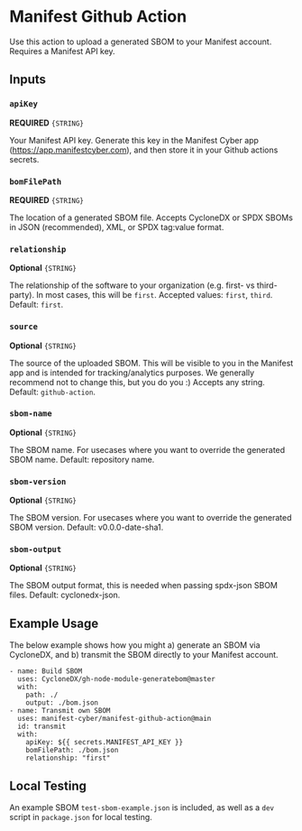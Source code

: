 # Manifest Github Action
Use this action to upload a generated SBOM to your Manifest account. Requires a Manifest API key.

## Inputs

### `apiKey`
**REQUIRED**
`{STRING}`

Your Manifest API key. Generate this key in the Manifest Cyber app (https://app.manifestcyber.com), and then store it in your Github actions secrets.

### `bomFilePath`
**REQUIRED**
`{STRING}`

The location of a generated SBOM file. Accepts CycloneDX or SPDX SBOMs in JSON (recommended), XML, or SPDX tag:value format.

### `relationship`
**Optional**
`{STRING}`

The relationship of the software to your organization (e.g. first- vs third-party). In most cases, this will be `first`.
Accepted values: `first`, `third`. Default: `first`.

### `source`
**Optional**
`{STRING}`

The source of the uploaded SBOM. This will be visible to you in the Manifest app and is intended for tracking/analytics purposes. We generally recommend not to change this, but you do you :)
Accepts any string. Default: `github-action`.

### `sbom-name`
**Optional**
`{STRING}`

The SBOM name. For usecases where you want to override the generated SBOM name. Default: repository name.

### `sbom-version`
**Optional**
`{STRING}`

The SBOM version. For usecases where you want to override the generated SBOM version. Default: v0.0.0-date-sha1.

### `sbom-output`
**Optional**
`{STRING}`

The SBOM output format, this is needed when passing spdx-json SBOM files.
Default: cyclonedx-json.


## Example Usage
The below example shows how you might a) generate an SBOM via CycloneDX, and b) transmit the SBOM directly to your Manifest account.

```
- name: Build SBOM
  uses: CycloneDX/gh-node-module-generatebom@master
  with:
    path: ./
    output: ./bom.json
- name: Transmit own SBOM
  uses: manifest-cyber/manifest-github-action@main
  id: transmit
  with:
    apiKey: ${{ secrets.MANIFEST_API_KEY }}
    bomFilePath: ./bom.json
    relationship: "first"
```


## Local Testing
An example SBOM `test-sbom-example.json` is included, as well as a `dev` script in `package.json` for local testing.
